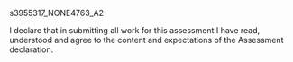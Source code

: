 s3955317_NONE4763_A2

I declare that in submitting all work for this assessment I have read, understood and agree to the content and expectations of the Assessment declaration.
